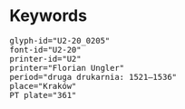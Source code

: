 # Keywords
<pre>
glyph-id="U2-20_0205"
font-id="U2-20"
printer-id="U2"
printer="Florian Ungler"
period="druga drukarnia: 1521—1536"
place="Kraków"
PT plate="361"
</pre>
